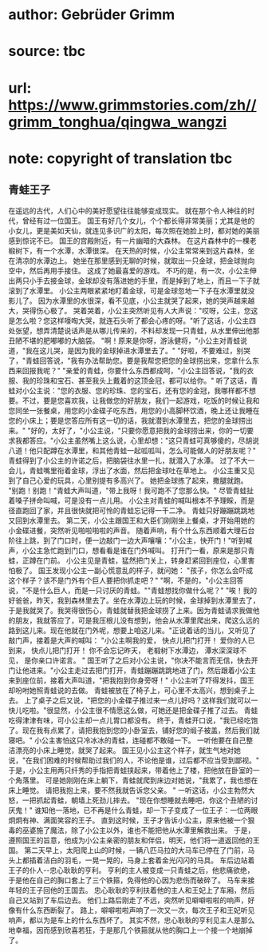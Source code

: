# author: Gebrüder Grimm
# source: tbc
# url: https://www.grimmstories.com/zh//grimm_tonghua/qingwa_wangzi
# note: copyright of translation tbc

## 青蛙王子 

在遥远的古代，人们心中的美好愿望往往能够变成现实。
就在那个令人神往的时代，曾经有过一位国王。
国王有好几个女儿，个个都长得非常美丽；尤其是他的小女儿，更是美如天仙，就连见多识广的太阳，每次照在她脸上时，都对她的美丽感到惊诧不已。
国王的宫殿附近，有一片幽暗的大森林。
在这片森林中的一棵老椴树下，有一个水潭，水潭很深。
在天热的时候，小公主常常来到这片森林，坐在清凉的水潭边上。
她坐在那里感到无聊的时候，就取出一只金球，把金球抛向空中，然后再用手接住。
这成了她最喜爱的游戏。
不巧的是，有一次，小公主伸出两只小手去接金球，金球却没有落进她的手里，而是掉到了地上，而且一下子就滚到了水潭里。
小公主两眼紧紧地盯着金球，可是金球忽地一下子在水潭里就没影儿了。
因为水潭里的水很深，看不见底，小公主就哭了起来，她的哭声越来越大，哭得伤心极了。
哭着哭着，小公主突然听见有人大声说："哎呀，公主，您这是怎么啦？您这样嚎啕大哭，就连石头听了都会心疼的呀。"听了这话，小公主四处张望，想弄清楚说话声是从哪儿传来的，不料却发现一只青蛙，从水里伸出他那丑陋不堪的肥嘟嘟的大脑袋。
"啊！原来是你呀，游泳健将，"小公主对青蛙说道，"我在这儿哭，是因为我的金球掉进水潭里去了。"
"好啦，不要难过，别哭了，"青蛙回答说，"我有办法帮助您。要是我帮您把您的金球捞出来，您拿什么东西来回报我呢？"
"亲爱的青蛙，你要什么东西都成呵，"小公主回答说，"我的衣服、我的珍珠和宝石、甚至我头上戴着的这顶金冠，都可以给你。"
听了这话，青蛙对小公主说："您的衣服、您的珍珠、您的宝石，还有您的金冠，我哪样都不想要。不过，要是您喜欢我，让我做您的好朋友，我们一起游戏，吃饭的时候让我和您同坐一张餐桌，用您的小金碟子吃东西，用您的小高脚杯饮酒，晚上还让我睡在您的小床上；要是您答应所有这一切的话，我就潜到水潭里去，把您的金球捞出来。"
"好的，太好了，"小公主说，"只要你愿意把我的金球捞出来，你的一切要求我都答应。"小公主虽然嘴上这么说，心里却想："这只青蛙可真够傻的，尽胡说八道！他只配蹲在水潭里，和其他青蛙一起呱呱叫，怎么可能做人的好朋友呢？"
青蛙得到了小公主的许诺之后，把脑袋往水里一扎，就潜入了水潭。
过了不大一会儿，青蛙嘴里衔着金球，浮出了水面，然后把金球吐在草地上。
小公主重又见到了自己心爱的玩具，心里别提有多高兴了。
她把金球拣了起来，撒腿就跑。
"别跑！别跑！"青蛙大声叫道，"带上我呀！我可跑不了您那么快。"
尽管青蛙扯着嗓子拼命叫喊，可是没有一点儿用。
小公主对青蛙的喊叫根本不予理睬，而是径直跑回了家，并且很快就把可怜的青蛙忘记得一干二净。
青蛙只好蹦蹦跳跳地又回到水潭里去。
第二天，小公主跟国王和大臣们刚刚坐上餐桌，才开始用她的小金碟进餐，突然听见啪啦啪啦的声音。
随着声响，有个什么东西顺着大理石台阶往上跳，到了门口时，便一边敲门一边大声嚷嚷："小公主，快开门！"听到喊声，小公主急忙跑到门口，想看看是谁在门外喊叫。
打开门一看，原来是那只青蛙，正蹲在门前。
小公主见是青蛙，猛然把门关上，转身赶紧回到座位，心里害怕极了。
国王发现小公主一副心慌意乱的样子，就问她：
"孩子，你怎么会吓成这个样子？该不是门外有个巨人要把你抓走吧？"
"啊，不是的，"小公主回答说，"不是什么巨人，而是一只讨厌的青蛙。""青蛙想找你做什么呢？"
"唉！我的好爸爸，昨天，我到森林里去了。坐在水潭边上玩的时候，金球掉到水潭里去了，于是我就哭了。我哭得很伤心，青蛙就替我把金球捞了上来。因为青蛙请求我做他的朋友，我就答应了，可是我压根儿没有想到，他会从水潭里爬出来，爬这么远的路到这儿来。现在他就在门外呢，想要上咱这儿来。"正说着话的当儿，又听见了敲门声，接着是大声的喊叫：
"小公主啊我的爱，
快点儿把门打开！
爱你的人已到来，
快点儿把门打开！
你不会忘记昨天，
老椴树下水潭边，
潭水深深球不见，
是你亲口许诺言。 "
国王听了之后对小公主说，"你决不能言而无信，快去开门让他进来。"小公主走过去把门打开，青蛙蹦蹦跳跳地进了门，然后跟着小公主来到座位前，接着大声叫道，"把我抱到你身旁呀！"
小公主听了吓得发抖，国王却吩咐她照青蛙说的去做。
青蛙被放在了椅子上，可心里不太高兴，想到桌子上去。
上了桌子之后又说，"把您的小金碟子推过来一点儿好吗？这样我们就可以一快儿吃啦。"很显然，小公主很不情愿这么做，可她还是把金碟子推了过去。
青蛙吃得津津有味，可小公主却一点儿胃口都没有。
终于，青蛙开口说，"我已经吃饱了。现在我有点累了，请把我抱到您的小卧室去，铺好您的缎子被盖，然后我们就寝吧。"
小公主害怕这只冷冰冰的青蛙，连碰都不敢碰一下。
一听他要在自己整洁漂亮的小床上睡觉，就哭了起来。
国王见小公主这个样子，就生气地对她说，"在我们困难的时候帮助过我们的人，不论他是谁，过后都不应当受到鄙视。"
于是，小公主用两只纤秀的手指把青蛙挟起来，带着他上了楼，把他放在卧室的一个角落里。
可是她刚刚在床上躺下，青蛙就爬到床边对她说，"我累了，我也想在床上睡觉。
请把我抱上来，要不然我就告诉您父亲。 "
一听这话，小公主勃然大怒，一把抓起青蛙，朝墙上死劲儿摔去。
"现在你想睡就去睡吧，你这个丑陋的讨厌鬼！"
谁知他一落地，已不再是什么青蛙，却一下子变成了一位王子：一位两眼炯炯有神、满面笑容的王子。
直到这时候，王子才告诉小公主，原来他被一个狠毒的巫婆施了魔法，除了小公主以外，谁也不能把他从水潭里解救出来。
于是，遵照国王的旨意，他成为小公主亲密的朋友和伴侣，明天，他们将一道返回他的王国。
第二天早上，太阳爬上山的时候，一辆八匹马拉的大马车已停在了门前，马头上都插着洁白的羽毛，一晃一晃的，马身上套着金光闪闪的马具。
车后边站着王子的仆人--忠心耿耿的亨利。
亨利的主人被变成一只青蛙之后，他悲痛欲绝，于是他在自己的胸口套上了三个铁箍，免得他的心因为悲伤而破碎了。
马车来接年轻的王子回他的王国去。
忠心耿耿的亨利扶着他的主人和王妃上了车厢，然后自己又站到了车后边去。
他们上路后刚走了不远，突然听见噼噼啦啦的响声，好像有什么东西断裂了。
路上，噼噼啦啦声响了一次又一次，每次王子和王妃听见响声，都以为是车上的什么东西坏了。
其实不然，忠心耿耿的亨利见主人是那么地幸福，因而感到欣喜若狂，于是那几个铁箍就从他的胸口上一个接一个地崩掉了。
